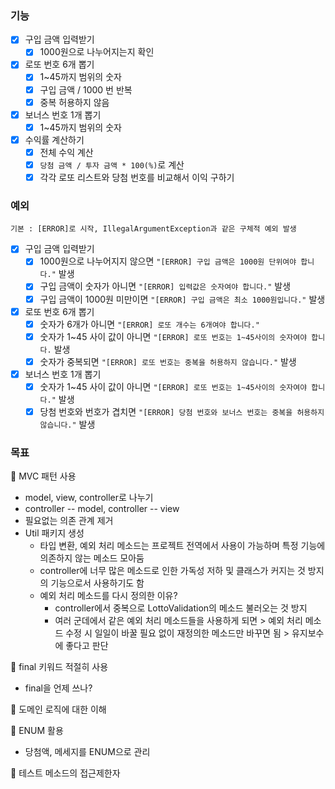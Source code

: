 ### 기능
- [x] 구입 금액 입력받기
    - [x] 1000원으로 나누어지는지 확인
    
- [x] 로또 번호 6개 뽑기
    - [x] 1~45까지 범위의 숫자
    - [x] 구입 금액 / 1000 번 반복
    - [x] 중복 허용하지 않음
    
- [x] 보너스 번호 1개 뽑기
    - [x] 1~45까지 범위의 숫자
    
- [x] 수익률 계산하기
  - [x] 전체 수익 계산
  - [x] ```당첨 금액 / 투자 금액 * 100(%)```로 계산
  - [x] 각각 로또 리스트와 당첨 번호를 비교해서 이익 구하기
  
### 예외
```기본 : [ERROR]로 시작, IllegalArgumentException과 같은 구체적 예외 발생```
- [x] 구입 금액 입력받기
  - [x] 1000원으로 나누어지지 않으면 ```"[ERROR] 구입 금액은 1000원 단위여야 합니다."``` 발생
  - [x] 구입 금액이 숫자가 아니면 ```"[ERROR] 입력값은 숫자여야 합니다."``` 발생
  - [x] 구입 금액이 1000원 미만이면 ```"[ERROR] 구입 금액은 최소 1000원입니다."``` 발생
  
- [x] 로또 번호 6개 뽑기
  - [x] 숫자가 6개가 아니면 ```"[ERROR] 로또 개수는 6개여야 합니다."```
  - [x] 숫자가 1~45 사이 값이 아니면 ```"[ERROR] 로또 번호는 1~45사이의 숫자여야 합니다.``` 발생
  - [x] 숫자가 중복되면 ```"[ERROR] 로또 번호는 중복을 허용하지 않습니다."``` 발생
- [x] 보너스 번호 1개 뽑기
  - [x] 숫자가 1~45 사이 값이 아니면 ```"[ERROR] 로또 번호는 1~45사이의 숫자여야 합니다."``` 발생
  - [x] 당첨 번호와 번호가 겹치면 ```"[ERROR] 당첨 번호와 보너스 번호는 중복을 허용하지 않습니다."``` 발생
### 목표
🎈 MVC 패턴 사용
- model, view, controller로 나누기
- controller -- model, controller -- view
- 필요없는 의존 관계 제거
- Util 패키지 생성 
  - 타입 변환, 예외 처리 메소드는 프로젝트 전역에서 사용이 가능하며
특정 기능에 의존하지 않는 메소드 모아둠
  - controller에 너무 많은 메소드로 인한 가독성 저하 및 클래스가 커지는 것 방지의 
  기능으로서 사용하기도 함
  - 예외 처리 메소드를 다시 정의한 이유?
    - controller에서 중복으로 LottoValidation의 메소드 불러오는 것 방지
    - 여러 군데에서 같은 예외 처리 메소드들을 사용하게 되면 > 예외 처리 메소드 수정 시 
  일일이 바꿀 필요 없이 재정의한 메소드만 바꾸면 됨 > 유지보수에 좋다고 판단
  
🎈 final 키워드 적절히 사용
- final을 언제 쓰나?

🎈 도메인 로직에 대한 이해

🎈 ENUM 활용
- 당첨액, 메세지를 ENUM으로 관리

🎈 테스트 메소드의 접근제한자
